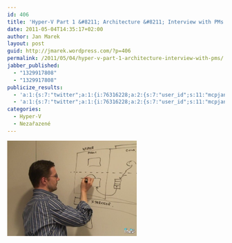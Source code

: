 ```yaml
---
id: 406
title: 'Hyper-V Part 1 &#8211; Architecture &#8211; Interview with PMs'
date: 2011-05-04T14:35:17+02:00
author: Jan Marek
layout: post
guid: http://jmarek.wordpress.com/?p=406
permalink: /2011/05/04/hyper-v-part-1-architecture-interview-with-pms/
jabber_published:
  - "1329917808"
  - "1329917808"
publicize_results:
  - 'a:1:{s:7:"twitter";a:1:{i:76316228;a:2:{s:7:"user_id";s:11:"mcpjanmarek";s:7:"post_id";s:18:"172313898454745088";}}}'
  - 'a:1:{s:7:"twitter";a:1:{i:76316228;a:2:{s:7:"user_id";s:11:"mcpjanmarek";s:7:"post_id";s:18:"172313898454745088";}}}'
categories:
  - Hyper-V
  - Nezařazené
---
```

<a href="http://technet.microsoft.com/en-us/edge/ff710521(MSDN.10).aspx" target="_blank"><img class="alignleft size-medium wp-image-414" title="intrvwwpmshyperv1" src="/wp-content/uploads/2012/02/intrvwwpmshyperv1.png?w=300" alt="" width="300" height="221" /></a>

